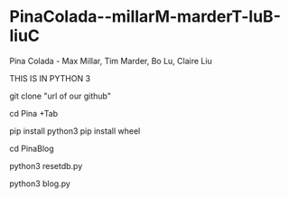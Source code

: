 # PinaColada--millarM-marderT-luB-liuC
Pina Colada - Max Millar, Tim Marder, Bo Lu, Claire Liu

THIS IS IN PYTHON 3

git clone "url of our github"

cd Pina +Tab

pip install python3
pip install wheel

cd PinaBlog

python3 resetdb.py

python3 blog.py



